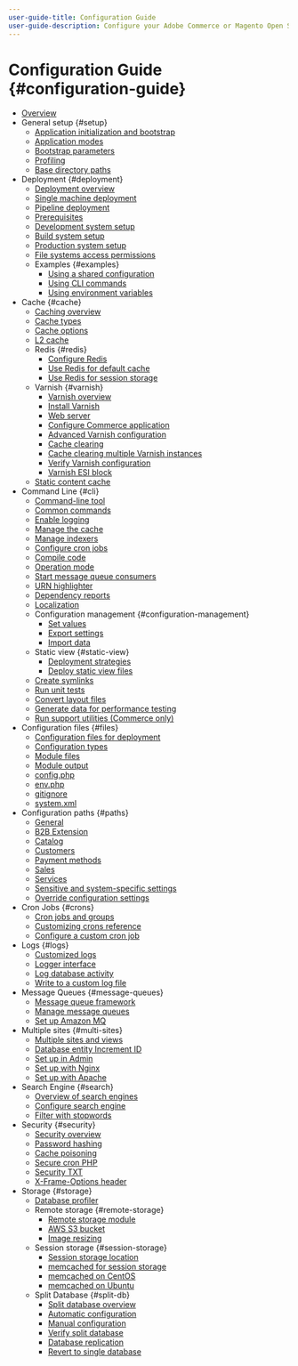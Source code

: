 ```yaml
---
user-guide-title: Configuration Guide
user-guide-description: Configure your Adobe Commerce or Magento Open Source application features and services.
---
```


# Configuration Guide {#configuration-guide}

- [Overview](overview.md)
- General setup {#setup}
  - [Application initialization and bootstrap](bootstrap/initialization.md)
  - [Application modes](bootstrap/application-modes.md)
  - [Bootstrap parameters](bootstrap/set-parameters.md)
  - [Profiling](bootstrap/mage-profiler.md)
  - [Base directory paths](bootstrap/mage-directory.md)
- Deployment {#deployment}
  - [Deployment overview](deployment/overview.md)
  - [Single machine deployment](deployment/single-machine.md)
  - [Pipeline deployment](deployment/technical-details.md)
  - [Prerequisites](deployment/prerequisites.md)
  - [Development system setup](deployment/development-system.md)
  - [Build system setup](deployment/build-system.md)
  - [Production system setup](deployment/production-system.md)
  - [File systems access permissions](deployment/file-system-permissions.md)
  - Examples {#examples}
    - [Using a shared configuration](deployment/example-shared-configuration.md)
    - [Using CLI commands](deployment/example-using-cli.md)
    - [Using environment variables](deployment/example-environment-variables.md)
- Cache {#cache}
  - [Caching overview](cache/caching-overview.md)
  - [Cache types](cache/cache-types.md)
  - [Cache options](cache/cache-options.md)
  - [L2 cache](cache/level-two-cache.md)
  - Redis {#redis}
    - [Configure Redis](cache/config-redis.md)
    - [Use Redis for default cache](cache/redis-pg-cache.md)
    - [Use Redis for session storage](cache/redis-session.md)
  - Varnish {#varnish}
    - [Varnish overview](cache/config-varnish.md)
    - [Install Varnish](cache/config-varnish-install.md)
    - [Web server](cache/config-varnish-server.md)
    - [Configure Commerce application](cache/config-varnish-magento.md)
    - [Advanced Varnish configuration](cache/config-varnish-advanced.md)
    - [Cache clearing](cache/use-varnish-cache.md)
    - [Cache clearing multiple Varnish instances](cache/use-multiple-varnish-cache.md)
    - [Verify Varnish configuration](cache/config-varnish-final.md)
    - [Varnish ESI block](cache/use-varnish-esi.md)
  - [Static content cache](cache/static-content-signing.md)
- Command Line {#cli}
  - [Command-line tool](cli/config-cli.md)
  - [Common commands](cli/common-cli-commands.md)
  - [Enable logging](cli/enable-logging.md)
  - [Manage the cache](cli/manage-cache.md)
  - [Manage indexers](cli/manage-indexers.md)
  - [Configure cron jobs](cli/configure-cron-jobs.md)
  - [Compile code](cli/code-compiler.md)
  - [Operation mode](cli/set-mode.md)
  - [Start message queue consumers](cli/start-message-queues.md)
  - [URN highlighter](cli/urn-highlighter.md)
  - [Dependency reports](cli/dependency-reports.md)
  - [Localization](cli/localization.md)
  - Configuration management {#configuration-management}
    - [Set values](cli/set-configuration-values.md)
    - [Export settings](cli/export-configuration.md)
    - [Import data](cli/import-configuration.md)
  - Static view {#static-view}
    - [Deployment strategies](cli/static-view-file-strategy.md)
    - [Deploy static view files](cli/static-view-file-deployment.md)
  - [Create symlinks](cli/create-symlinks.md)
  - [Run unit tests](cli/unit-tests.md)
  - [Convert layout files](cli/convert-layout-files.md)
  - [Generate data for performance testing](cli/generate-data.md)
  - [Run support utilities (Commerce only)](cli/run-support-utilities.md)
- Configuration files {#files}
  - [Configuration files for deployment](reference/deployment-files.md)
  - [Configuration types](reference/config-create-types.md)
  - [Module files](reference/module-files.md)
  - [Module output](reference/disable-module-output.md)
  - [config.php](reference/config-reference-configphp.md)
  - [env.php](reference/config-reference-envphp.md)
  - [gitignore](reference/config-reference-gitignore.md)
  - [system.xml](reference/config-reference-systemxml.md)
- Configuration paths {#paths}
  - [General](reference/config-reference-general.md)
  - [B2B Extension](reference/config-reference-b2b.md)
  - [Catalog](reference/config-reference-catalog.md)
  - [Customers](reference/config-reference-customers.md)
  - [Payment methods](reference/config-reference-payment.md)
  - [Sales](reference/config-reference-sales.md)
  - [Services](reference/config-reference-services.md)
  - [Sensitive and system-specific settings](reference/config-reference-sens.md)
  - [Override configuration settings](reference/override-config-settings.md)
- Cron Jobs {#crons}
  - [Cron jobs and groups](cron/custom-cron.md)
  - [Customizing crons reference](cron/custom-cron-ref.md)
  - [Configure a custom cron job](cron/custom-cron-tut.md)
- Logs {#logs}
  - [Customized logs](logs/custom-logging.md)
  - [Logger interface](logs/logger-interface.md)
  - [Log database activity](logs/database-activity.md)
  - [Write to a custom log file](logs/custom-log-files.md)
- Message Queues {#message-queues}
  - [Message queue framework](queues/message-queue-framework.md)
  - [Manage message queues](queues/manage-message-queues.md)
  - [Set up Amazon MQ](queues/aws-mq.md)
- Multiple sites {#multi-sites}
  - [Multiple sites and views](multi-sites/ms-overview.md)
  - [Database entity Increment ID](multi-sites/change-increment-id.md)
  - [Set up in Admin](multi-sites/ms-admin.md)
  - [Set up with Nginx](multi-sites/ms-nginx.md)
  - [Set up with Apache](multi-sites/ms-apache.md)
- Search Engine {#search}
  - [Overview of search engines](search/overview-search.md)
  - [Configure search engine](search/configure-search-engine.md)
  - [Filter with stopwords](search/search-stopwords.md)
- Security {#security}
  - [Security overview](security/overview.md)
  - [Password hashing](security/password-hashing.md)
  - [Cache poisoning](security/cache-poisoning.md)
  - [Secure cron PHP](security/secure-cron-php.md)
  - [Security TXT](security/security-txt.md)
  - [X-Frame-Options header](security/xframe-options.md)
- Storage {#storage}
  - [Database profiler](storage/db-profiler.md)
  - Remote storage {#remote-storage}
    - [Remote storage module](remote-storage/remote-storage.md)
    - [AWS S3 bucket](remote-storage/remote-storage-aws-s3.md)
    - [Image resizing](remote-storage/remote-storage-image-resize.md)
  - Session storage {#session-storage}
    - [Session storage location](storage/sessions.md)
    - [memcached for session storage](storage/memcached.md)
    - [memcached on CentOS](storage/memcache-centos.md)
    - [memcached on Ubuntu](storage/memcache-ubuntu.md)
  - Split Database {#split-db}
    - [Split database overview](storage/multi-master.md)
    - [Automatic configuration](storage/multi-master-masterdb.md)
    - [Manual configuration](storage/multi-master-manual.md)
    - [Verify split database](storage/multi-master-verify.md)
    - [Database replication](storage/multi-master-replication.md)
    - [Revert to single database](storage/revert-split-database.md)
